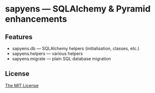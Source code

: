 # sapyens — SQLAlchemy & Pyramid enhancements

## Features
* sapyens.db — SQLAlchemy helpers (initialisation, classes, etc.)
* sapyens.helpers — various helpers
* sapyens.migrate — plain SQL database migration

## License
[The MIT License](http://www.opensource.org/licenses/mit-license.php)

